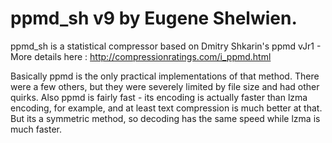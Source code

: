 # ppmd_sh v9  by Eugene Shelwien.

ppmd_sh is a statistical compressor based on Dmitry Shkarin's ppmd vJr1 - More details here : http://compressionratings.com/i_ppmd.html

Basically ppmd is the only practical implementations of that method.
There were a few others, but they were severely limited by file size and had other quirks.
Also ppmd is fairly fast - its encoding is actually faster than lzma encoding, for example,
and at least text compression is much better at that.
But its a symmetric method, so decoding has the same speed while lzma is much faster.


